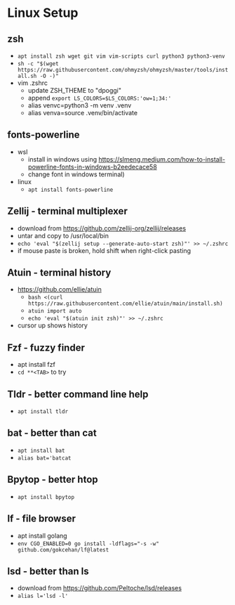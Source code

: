# Linux Setup

## zsh
- `apt install zsh wget git vim vim-scripts curl python3 python3-venv`
- `sh -c "$(wget https://raw.githubusercontent.com/ohmyzsh/ohmyzsh/master/tools/install.sh -O -)"`
- vim .zshrc
  - update ZSH_THEME to "dpoggi"
  - append `export LS_COLORS=$LS_COLORS:'ow=1;34:'`
  - alias venvc=python3 -m venv .venv
  - alias venva=source .venv/bin/activate

## fonts-powerline
- wsl
  - install in windows using https://slmeng.medium.com/how-to-install-powerline-fonts-in-windows-b2eedecace58 
  - change font in windows terminal)
- linux
  - `apt install fonts-powerline`

## Zellij - terminal multiplexer
- download from https://github.com/zellij-org/zellij/releases
- untar and copy to /usr/local/bin
- `echo 'eval "$(zellij setup --generate-auto-start zsh)"' >> ~/.zshrc`
- if mouse paste is broken, hold shift when right-click pasting
  


## Atuin - terminal history
- https://github.com/ellie/atuin
  - `bash <(curl https://raw.githubusercontent.com/ellie/atuin/main/install.sh)`
  - `atuin import auto`
  - `echo 'eval "$(atuin init zsh)"' >> ~/.zshrc`
- cursor up shows history

## Fzf - fuzzy finder
- apt install fzf
- `cd **<TAB>` to try

## Tldr - better command line help
- `apt install tldr`
  
## bat - better than cat
- `apt install bat`
- `alias bat='batcat`

## Bpytop - better htop
- `apt install bpytop`

## lf - file browser
- apt install golang
- `env CGO_ENABLED=0 go install -ldflags="-s -w" github.com/gokcehan/lf@latest`

## lsd - better than ls
- download from https://github.com/Peltoche/lsd/releases
- `alias l='lsd -l'`
  
